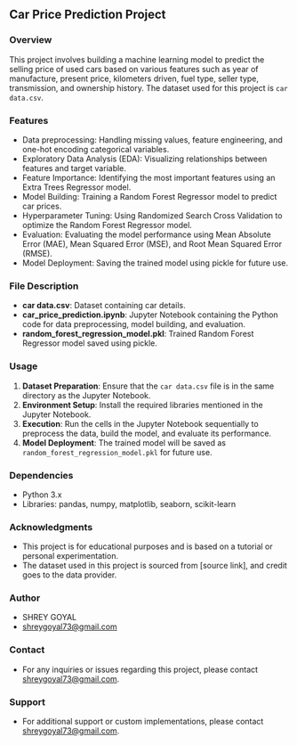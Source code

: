 ## Car Price Prediction Project

### Overview
This project involves building a machine learning model to predict the selling price of used cars based on various features such as year of manufacture, present price, kilometers driven, fuel type, seller type, transmission, and ownership history. The dataset used for this project is `car data.csv`.

### Features
- Data preprocessing: Handling missing values, feature engineering, and one-hot encoding categorical variables.
- Exploratory Data Analysis (EDA): Visualizing relationships between features and target variable.
- Feature Importance: Identifying the most important features using an Extra Trees Regressor model.
- Model Building: Training a Random Forest Regressor model to predict car prices.
- Hyperparameter Tuning: Using Randomized Search Cross Validation to optimize the Random Forest Regressor model.
- Evaluation: Evaluating the model performance using Mean Absolute Error (MAE), Mean Squared Error (MSE), and Root Mean Squared Error (RMSE).
- Model Deployment: Saving the trained model using pickle for future use.

### File Description
- **car data.csv**: Dataset containing car details.
- **car_price_prediction.ipynb**: Jupyter Notebook containing the Python code for data preprocessing, model building, and evaluation.
- **random_forest_regression_model.pkl**: Trained Random Forest Regressor model saved using pickle.

### Usage
1. **Dataset Preparation**: Ensure that the `car data.csv` file is in the same directory as the Jupyter Notebook.
2. **Environment Setup**: Install the required libraries mentioned in the Jupyter Notebook.
3. **Execution**: Run the cells in the Jupyter Notebook sequentially to preprocess the data, build the model, and evaluate its performance.
4. **Model Deployment**: The trained model will be saved as `random_forest_regression_model.pkl` for future use.

### Dependencies
- Python 3.x
- Libraries: pandas, numpy, matplotlib, seaborn, scikit-learn

### Acknowledgments
- This project is for educational purposes and is based on a tutorial or personal experimentation.
- The dataset used in this project is sourced from [source link], and credit goes to the data provider.

### Author
- SHREY GOYAL
- shreygoyal73@gmail.com

### Contact
- For any inquiries or issues regarding this project, please contact shreygoyal73@gmail.com.

### Support
- For additional support or custom implementations, please contact shreygoyal73@gmail.com.
